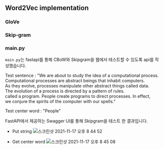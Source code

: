 ## Word2Vec implementation
### GloVe

### Skip-gram

### main.py
`main.py`는 fastapi를 통해 CBoW와 Skipgram을 웹에서 테스트할 수 있도록 api를 작성했습니다.

Test sentence : "We are about to study the idea of a computational process.  
Computational processes are abstract beings that inhabit computers.  
As they evolve, processes manipulate other abstract things called data.  
The evolution of a process is directed by a pattern of rules.  
called a program. People create programs to direct processes. In effect,  
we conjure the spirits of the computer with our spells."

Test center word : "People"

FastAPI에서 제공하는 Swagger UI를 통해 Skipgram을 테스트 한 결과입니다.
- Put string
![스크린샷 2021-11-17 오후 8 44 52](https://user-images.githubusercontent.com/50171632/142194669-725b5c38-c3e3-4a27-9a7e-1941b5b4c93c.png)

- Get center word
![스크린샷 2021-11-17 오후 8 45 08](https://user-images.githubusercontent.com/50171632/142194702-426ebf04-8811-4b1b-af25-30241aa499aa.png)
